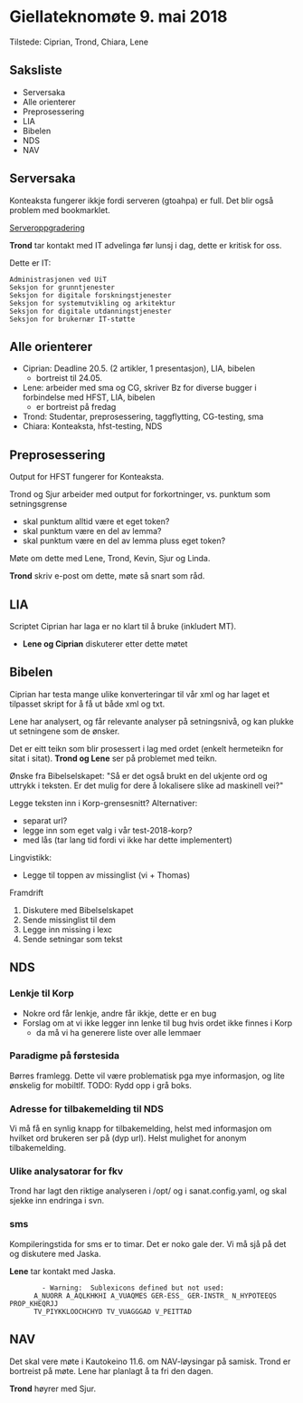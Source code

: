 #  Giellateknomøte 9. mai 2018

Tilstede: Ciprian, Trond, Chiara, Lene

## Saksliste
* Serversaka
* Alle orienterer
* Preprosessering
* LIA
* Bibelen
* NDS
* NAV

## Serversaka

Konteaksta fungerer ikkje fordi serveren (gtoahpa) er full.
Det blir også problem med bookmarklet.

[Serveroppgradering](https://giellalt.uit.no/infra/system/Serveroppgradering.html)

**Trond** tar kontakt med IT advelinga før lunsj i dag, dette er kritisk for oss.

Dette er IT:

```
Administrasjonen ved UiT 
Seksjon for grunntjenester
Seksjon for digitale forskningstjenester
Seksjon for systemutvikling og arkitektur
Seksjon for digitale utdanningstjenester
Seksjon for brukernær IT-støtte
```

## Alle orienterer
* Ciprian: Deadline 20.5. (2 artikler, 1 presentasjon), LIA, bibelen
    - bortreist til 24.05.
* Lene: arbeider med sma og CG, skriver Bz for diverse bugger i forbindelse med HFST, LIA, bibelen
    - er bortreist på fredag
* Trond: Studentar, preprosessering, taggflytting, CG-testing, sma
* Chiara: Konteaksta, hfst-testing, NDS

## Preprosessering
Output for HFST fungerer for Konteaksta.

Trond og Sjur arbeider med output for forkortninger, vs. punktum som setningsgrense
* skal punktum alltid være et eget token?
* skal punktum være en del av lemma?
* skal punktum være en del av lemma pluss eget token?

Møte om dette med Lene, Trond, Kevin, Sjur og Linda.

**Trond** skriv e-post om dette, møte så snart som råd.

## LIA

Scriptet Ciprian har laga er no klart til å bruke (inkludert MT). 
* **Lene og Ciprian** diskuterer etter dette møtet

## Bibelen

Ciprian har testa mange ulike konverteringar til vår xml og har laget et tilpasset skript
for å få ut både xml og txt.

Lene har analysert, og får relevante analyser på setningsnivå, og kan plukke ut setningene som de ønsker.

Det er eitt teikn som blir prosessert i lag med ordet (enkelt hermeteikn for sitat i sitat).
**Trond og Lene** ser på problemet med teikn.

Ønske fra Bibelselskapet: "Så er det også brukt en del ukjente ord og uttrykk i teksten. Er det mulig for dere 
å lokalisere slike ad maskinell vei?"

Legge teksten inn i Korp-grensesnitt? Alternativer:
* separat url?
* legge inn som eget valg i vår test-2018-korp?
* med lås (tar lang tid fordi vi ikke har dette implementert)

Lingvistikk:
* Legge til toppen av missinglist (vi + Thomas)

Framdrift
1. Diskutere med Bibelselskapet
1. Sende missinglist til dem
1. Legge inn missing i lexc
1. Sende setningar som tekst

## NDS

### Lenkje til Korp
* Nokre ord får lenkje, andre får ikkje, dette er en bug
* Forslag om at vi ikke legger inn lenke til bug hvis ordet ikke finnes i Korp
    - da må vi ha generere liste over alle lemmaer

### Paradigme på førstesida
Børres framlegg. Dette vil være problematisk pga mye informasjon, og lite 
ønskelig for mobiltlf.
TODO: Rydd opp i grå boks.

### Adresse for tilbakemelding til NDS
Vi må få en synlig knapp for tilbakemelding, helst med informasjon om hvilket ord 
brukeren ser på (dyp url).
Helst mulighet for anonym tilbakemelding.

### Ulike analysatorar for fkv
Trond har lagt den riktige analyseren i /opt/ og i sanat.config.yaml, og skal 
sjekke inn endringa i svn.

### sms
Kompileringstida for sms er to timar. Det er noko gale der. Vi må sjå på det og 
diskutere med Jaska.

**Lene** tar kontakt med Jaska.

```
        - Warning:  Sublexicons defined but not used:
      A_NUORR A_AQLKHKHI A_VUAQMES GER-ESS_ GER-INSTR_ N_HYPOTEEQS PROP_KHEQRJJ
      TV_PIYKKLOOCHCHYD TV_VUAGGGAD V_PEITTAD
```

## NAV

Det skal vere møte i Kautokeino 11.6. om NAV-løysingar på samisk. Trond er bortreist på møte. Lene har planlagt å ta fri den dagen.

**Trond** høyrer med Sjur.
